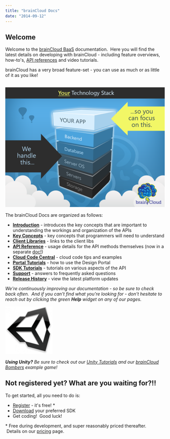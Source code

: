 ```yaml
---
title: "brainCloud Docs"
date: "2014-09-12"
---
```


## Welcome

Welcome to the [brainCloud BaaS](http://getbraincloud.com) documentation.  Here you will find the latest details on developing with brainCloud - including feature overviews, how-to's, [API references](/apidocs/api-reference-new/) and video tutorials.

brainCloud has a very broad feature-set - you can use as much or as little of it as you like!

## 

[![brainCloud Stack](images/BC_TechStack_05-1024x768.png)](/apidocs/wp-content/uploads/2014/09/BC_TechStack_05.png)

The brainCloud Docs are organized as follows:

- [**Introduction**](https://staging.getbraincloud.com/apidocs/introduction-2/ "Introduction") - introduces the key concepts that are important to understanding the workings and organization of the APIs
- **[Key Concepts](https://staging.getbraincloud.com/apidocs/api-reference-new/)** - key concepts that programmers will need to understand
- **[Client Libraries](https://staging.getbraincloud.com/apidocs/client-libraries/)** \- links to the client libs
- [**API Reference**](https://staging.getbraincloud.com/apidocs/apiref/#capi-auth) - usage details for the API methods themselves (now in a separate [doc!](https://staging.getbraincloud.com/apidocs/apiref/#introduction))
- **[Cloud Code Central](https://staging.getbraincloud.com/apidocs/cloud-code-central/)** \- cloud code tips and examples
- [**Portal Tutorials**](https://staging.getbraincloud.com/apidocs/portal-usage/) - how to use the Design Portal
- [**SDK Tutorials**](https://staging.getbraincloud.com/apidocs/tutorials/) - tutorials on various aspects of the API
- **[Support](https://staging.getbraincloud.com/apidocs/support/)** - answers to frequently asked questions
- **[Release History](https://staging.getbraincloud.com/apidocs/releases/)** - view the latest platform updates

_We're continuously improving our documentation - so be sure to check back often.  And if you can't find what you're looking for - don't hesitate to reach out by clicking the green **Help** widget on any of our pages._

[![Unity Logo](images/unityLogo-150x150.png)](/apidocs/wp-content/uploads/2014/09/unityLogo.png)

_**Using Unity?**_ _Be sure to check out our [Unity Tutorials](https://staging.getbraincloud.com/apidocs/tutorials/unity-tutorials/) and our [brainCloud Bombers](https://staging.getbraincloud.com/apidocs/tutorials/unity-tutorials/braincloud-bombers-example-game/) example game!_

## Not registered yet? What are you waiting for?!!

To get started, all you need to do is:

- [Register](https://portal.braincloudservers.com/signup#/ "Register") - it's free! \*
- [Download](https://staging.getbraincloud.com/apidocs/client-libraries/ "Download Client Libs") your preferred SDK
- Get coding!  Good luck!

\* Free during development, and super reasonably priced thereafter.  Details on our [pricing](http://getbraincloud.com/pricing-overview/) page.
